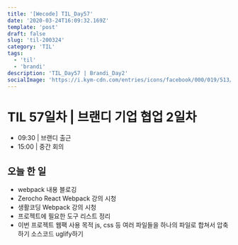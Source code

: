 ```yaml
---
title: '[Wecode] TIL_Day57'
date: '2020-03-24T16:09:32.169Z'
template: 'post'
draft: false
slug: 'til-200324'
category: 'TIL'
tags:
  - 'til'
  - 'brandi'
description: 'TIL_Day57 | Brandi_Day2'
socialImage: 'https://i.kym-cdn.com/entries/icons/facebook/000/019/513/til.jpg'
---
```


# TIL 57일차 | 브랜디 기업 협업 2일차

- 09:30 | 브랜디 출근
- 15:00 | 중간 회의

## 오늘 한 일

- webpack 내용 블로깅
- Zerocho React Webpack 강의 시청
- 생활코딩 Webpack 강의 시청
- 프로젝트에 필요한 도구 리스트 정리
- 이번 프로젝트 웹팩 사용 목적
  js, css 등 여러 파일들을 하나의 파일로 합쳐서 압축하기
  소스코드 uglify하기
